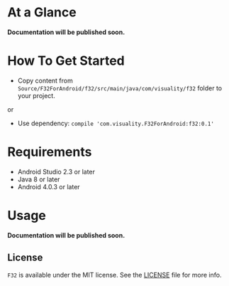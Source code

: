 # At a Glance

**Documentation will be published soon.**

# How To Get Started

- Copy content from `Source/F32ForAndroid/f32/src/main/java/com/visuality/f32` folder to your project.

or

- Use dependency: `compile 'com.visuality.F32ForAndroid:f32:0.1'`

# Requirements

* Android Studio 2.3 or later
* Java 8 or later
* Android 4.0.3 or later

# Usage

**Documentation will be published soon.**

## License

`F32` is available under the MIT license. See the [LICENSE](./LICENSE) file for more info.
